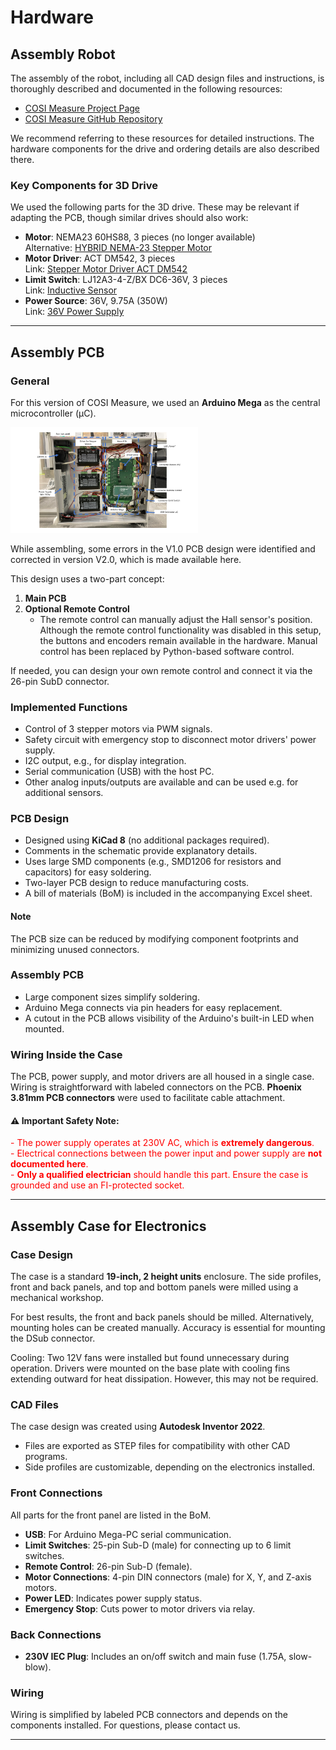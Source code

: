 
# Hardware

## Assembly Robot

The assembly of the robot, including all CAD design files and instructions, is thoroughly described and documented in the following resources:  
- [COSI Measure Project Page](https://www.opensourceimaging.org/project/cosi-measure/)  
- [COSI Measure GitHub Repository](https://github.com/opensourceimaging/cosi-measure/tree/master/Mechanical%20System)  

We recommend referring to these resources for detailed instructions. The hardware components for the drive and ordering details are also described there.

### Key Components for 3D Drive
We used the following parts for the 3D drive. These may be relevant if adapting the PCB, though similar drives should also work:

- **Motor**: NEMA23 60HS88, 3 pieces (no longer available)  
  Alternative: [HYBRID NEMA-23 Stepper Motor](https://www.reichelt.de/hybridschrittmotor-nema-23-1-8-4-2-a-2-52-v-act-23hs9440-26-p316758.html?&trstct=pos_6&nbc=1)  
- **Motor Driver**: ACT DM542, 3 pieces  
  Link: [Stepper Motor Driver ACT DM542](https://www.reichelt.de/schrittmotortreiber-fuer-nema-23-18-50-v-act-dm542-p237924.html?&trstct=pos_1&nbc=1)  
- **Limit Switch**: LJ12A3-4-Z/BX DC6-36V, 3 pieces  
  Link: [Inductive Sensor](https://www.roboter-bausatz.de/p/induktiver-sensor-lj12a3-4-z-bx-dc6-36v?number=RBS11420)  
- **Power Source**: 36V, 9.75A (350W)  
  Link: [36V Power Supply](https://www.reichelt.de/schaltnetzteil-geschlossen-351-w-36-v-9-75-a-mw-uhp-350-36-p256082.html?&trstct=pol_6&nbc=1)  

---

## Assembly PCB

### General

For this version of COSI Measure, we used an **Arduino Mega** as the central microcontroller (µC).  

<img src="Images/Bild.png" width="300">

While assembling, some errors in the V1.0 PCB design were identified and corrected in version V2.0, which is made available here.  

This design uses a two-part concept:  
1. **Main PCB**  
2. **Optional Remote Control**  
   - The remote control can manually adjust the Hall sensor's position. Although the remote control functionality was disabled in this setup, the buttons and encoders remain available in the hardware. Manual control has been replaced by Python-based software control.

If needed, you can design your own remote control and connect it via the 26-pin SubD connector.

### Implemented Functions

- Control of 3 stepper motors via PWM signals.  
- Safety circuit with emergency stop to disconnect motor drivers' power supply.  
- I2C output, e.g., for display integration.  
- Serial communication (USB) with the host PC.  
- Other analog inputs/outputs are available and can be used e.g. for additional sensors.

### PCB Design
- Designed using **KiCad 8** (no additional packages required).  
- Comments in the schematic provide explanatory details.  
- Uses large SMD components (e.g., SMD1206 for resistors and capacitors) for easy soldering.  
- Two-layer PCB design to reduce manufacturing costs.  
- A bill of materials (BoM) is included in the accompanying Excel sheet.  

#### Note
The PCB size can be reduced by modifying component footprints and minimizing unused connectors.

### Assembly PCB
- Large component sizes simplify soldering.  
- Arduino Mega connects via pin headers for easy replacement.  
- A cutout in the PCB allows visibility of the Arduino's built-in LED when mounted.  

### Wiring Inside the Case
The PCB, power supply, and motor drivers are all housed in a single case. Wiring is straightforward with labeled connectors on the PCB. **Phoenix 3.81mm PCB connectors** were used to facilitate cable attachment.  

#### ⚠️ Important Safety Note:
<span style="color: red;">- The power supply operates at 230V AC, which is **extremely dangerous**.</span>  
<span style="color: red;">- Electrical connections between the power input and power supply are **not documented here**.</span>  
<span style="color: red;">- **Only a qualified electrician** should handle this part. Ensure the case is grounded and use an FI-protected socket.</span>


---

## Assembly Case for Electronics

### Case Design
The case is a standard **19-inch, 2 height units** enclosure. The side profiles, front and back panels, and top and bottom panels were milled using a mechanical workshop.  

For best results, the front and back panels should be milled. Alternatively, mounting holes can be created manually. Accuracy is essential for mounting the DSub connector.  

Cooling: Two 12V fans were installed but found unnecessary during operation. Drivers were mounted on the base plate with cooling fins extending outward for heat dissipation. However, this may not be required.

### CAD Files
The case design was created using **Autodesk Inventor 2022**.  
- Files are exported as STEP files for compatibility with other CAD programs.  
- Side profiles are customizable, depending on the electronics installed.  

### Front Connections
All parts for the front panel are listed in the BoM.  
- **USB**: For Arduino Mega-PC serial communication.  
- **Limit Switches**: 25-pin Sub-D (male) for connecting up to 6 limit switches.  
- **Remote Control**: 26-pin Sub-D (female).  
- **Motor Connections**: 4-pin DIN connectors (male) for X, Y, and Z-axis motors.  
- **Power LED**: Indicates power supply status.  
- **Emergency Stop**: Cuts power to motor drivers via relay.  

### Back Connections
- **230V IEC Plug**: Includes an on/off switch and main fuse (1.75A, slow-blow).  

### Wiring
Wiring is simplified by labeled PCB connectors and depends on the components installed. For questions, please contact us.

---
